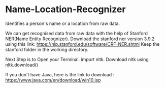 # Name-Location-Recognizer
Identifies a person's name or a location from raw data.

We can get recognised data from raw data with the help of Stanford NER(Name Entity Recognizer).
Download the stanford ner version 3.9.2 using this link:
https://nlp.stanford.edu/software/CRF-NER.shtml
Keep the stanford folder in the working directory.

Next Step is to Open your Terminal.
import nltk.
Download nltk using nltk.download()

If you don't have Java, here is the link to download :
https://www.java.com/en/download/win10.jsp

